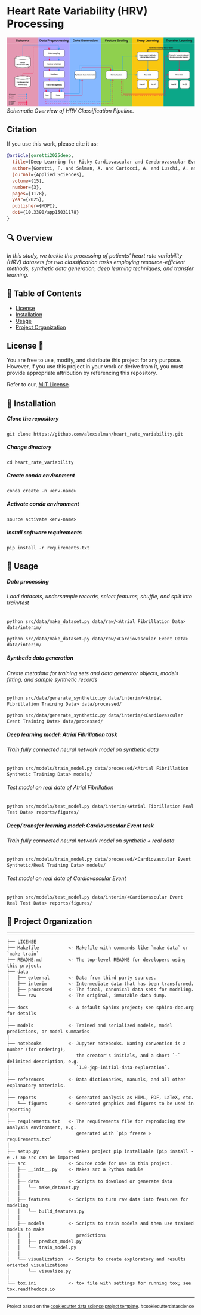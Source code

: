 Heart Rate Variability (HRV) Processing
==============================

![Framework](abstract.jpg)
*Schematic Overview of HRV Classification Pipeline.*

## Citation

If you use this work, please cite it as:

```bibtex
@article{goretti2025deep,
  title={Deep Learning for Risky Cardiovascular and Cerebrovascular Event Prediction in Hypertensive Patients},
  author={Goretti, F. and Salman, A. and Cartocci, A. and Luschi, A. and Pecchia, L. and Milli, M. and Iadanza, E.},
  journal={Applied Sciences},
  volume={15},
  number={3},
  pages={1178},
  year={2025},
  publisher={MDPI},
  doi={10.3390/app15031178}
}
```

🔍 Overview
------------
*In this study, we tackle the processing of patients’ heart rate variability (HRV)
datasets for two classification tasks employing resource-efficient methods,
synthetic data generation, deep learning techniques, and transfer learning.* 

## 📑 Table of Contents

- [License](#license)
- [Installation](#installation)
- [Usage](#usage)
- [Project Organization](#project-organization)

## License 📜
You are free to use, modify, and distribute this project for any purpose. However, if you use this project in your work or derive from it, you must provide appropriate attribution by referencing this repository.

Refer to our, [MIT License](https://github.com/alexsalman/heart_rate_variability?tab=MIT-1-ov-file).

## 🔧 Installation
##### Clone the repository
```
git clone https://github.com/alexsalman/heart_rate_variability.git
```
##### Change directory
```
cd heart_rate_variability
```
##### Create conda environment 
```
conda create -n <env-name>
```
##### Activate conda environment 
```
source activate <env-name>
```
##### Install software requirements
```
pip install -r requirements.txt
```

## 🚀 Usage
##### Data processing
###### Load datasets, undersample records, select features, shuffle, and split into train/test 
```
python src/data/make_dataset.py data/raw/<Atrial Fibrillation Data> data/interim/
```
```
python src/data/make_dataset.py data/raw/<Cardiovascular Event Data> data/interim/
```
##### Synthetic data generation
###### Create metadata for training sets and data generator objects, models fitting, and sample synthetic records
```
python src/data/generate_synthetic.py data/interim/<Atrial Fibrillation Training Data> data/processed/
```
```
python src/data/generate_synthetic.py data/interim/<Cardiovascular Event Training Data> data/processed/
```
##### Deep learning model: Atrial Fibrillation task
###### Train fully connected neural network model on synthetic data
```
python src/models/train_model.py data/processed/<Atrial Fibrillation Synthetic Training Data> models/
```
###### Test model on real data of Atrial Fibrillation
```
python src/models/test_model.py data/interim/<Atrial Fibrillation Real Test Data> reports/figures/
```
##### Deep/ transfer learning model: Cardiovascular Event task
###### Train fully connected neural network model on synthetic + real data
```
python src/models/train_model.py data/processed/<Cardiovascular Event Synthetic/Real Training Data> models/
```
###### Test model on real data of Cardiovascular Event
```
python src/models/test_model.py data/interim/<Cardiovascular Event Real Test Data> reports/figures/
```
## 📁 Project Organization

------------

    ├── LICENSE
    ├── Makefile           <- Makefile with commands like `make data` or `make train`
    ├── README.md          <- The top-level README for developers using this project.
    ├── data
    │   ├── external       <- Data from third party sources.
    │   ├── interim        <- Intermediate data that has been transformed.
    │   ├── processed      <- The final, canonical data sets for modeling.
    │   └── raw            <- The original, immutable data dump.
    │
    ├── docs               <- A default Sphinx project; see sphinx-doc.org for details
    │
    ├── models             <- Trained and serialized models, model predictions, or model summaries
    │
    ├── notebooks          <- Jupyter notebooks. Naming convention is a number (for ordering),
    │                         the creator's initials, and a short `-` delimited description, e.g.
    │                         `1.0-jqp-initial-data-exploration`.
    │
    ├── references         <- Data dictionaries, manuals, and all other explanatory materials.
    │
    ├── reports            <- Generated analysis as HTML, PDF, LaTeX, etc.
    │   └── figures        <- Generated graphics and figures to be used in reporting
    │
    ├── requirements.txt   <- The requirements file for reproducing the analysis environment, e.g.
    │                         generated with `pip freeze > requirements.txt`
    │
    ├── setup.py           <- makes project pip installable (pip install -e .) so src can be imported
    ├── src                <- Source code for use in this project.
    │   ├── __init__.py    <- Makes src a Python module
    │   │
    │   ├── data           <- Scripts to download or generate data
    │   │   └── make_dataset.py
    │   │
    │   ├── features       <- Scripts to turn raw data into features for modeling
    │   │   └── build_features.py
    │   │
    │   ├── models         <- Scripts to train models and then use trained models to make
    │   │   │                 predictions
    │   │   ├── predict_model.py
    │   │   └── train_model.py
    │   │
    │   └── visualization  <- Scripts to create exploratory and results oriented visualizations
    │       └── visualize.py
    │
    └── tox.ini            <- tox file with settings for running tox; see tox.readthedocs.io


--------

<p><small>Project based on the <a target="_blank" href="https://drivendata.github.io/cookiecutter-data-science/">cookiecutter data science project template</a>. #cookiecutterdatascience</small></p>
